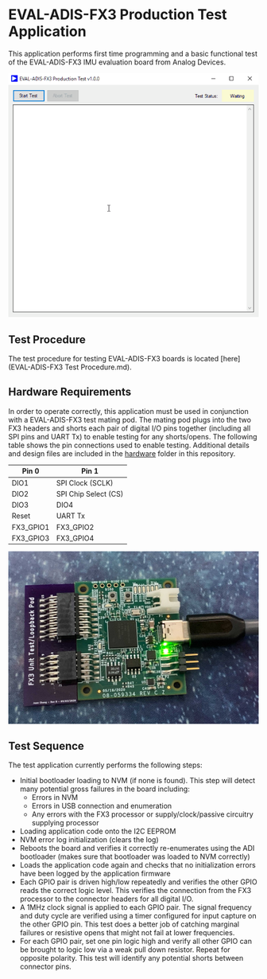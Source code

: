 # EVAL-ADIS-FX3 Production Test Application

This application performs first time programming and a basic functional test of the EVAL-ADIS-FX3 IMU evaluation board from Analog Devices.

![Running Application](images/prod_test_animated.gif)

## Test Procedure

The test procedure for testing EVAL-ADIS-FX3 boards is located [here](EVAL-ADIS-FX3 Test Procedure.md).

## Hardware Requirements

In order to operate correctly, this application must be used in conjunction with a EVAL-ADIS-FX3 test mating pod. The mating pod plugs into the two FX3 headers and shorts each pair of digital I/O pins together (including all SPI pins and UART Tx) to enable testing for any shorts/opens. The following table shows the pin connections used to enable testing. Additional details and design files are included in the [hardware](https://github.com/juchong/EVAL-ADIS-FX3-Production-Test/tree/master/hardware) folder in this repository.

| Pin 0     | Pin 1                |
| --------- | -------------------- |
| DIO1      | SPI Clock (SCLK)     |
| DIO2      | SPI Chip Select (CS) |
| DIO3      | DIO4                 |
| Reset     | UART Tx              |
| FX3_GPIO1 | FX3_GPIO2            |
| FX3_GPIO3 | FX3_GPIO4            |

![Running Application](images/good_connected.jpg)

## Test Sequence

The test application currently performs the following steps:

- Initial bootloader loading to NVM (if none is found). This step will detect many potential gross failures in the board including:
  - Errors in NVM
  - Errors in USB connection and enumeration
  - Any errors with the FX3 processor or supply/clock/passive circuitry supplying processor
- Loading application code onto the I2C EEPROM
- NVM error log initialization (clears the log)
- Reboots the board and verifies it correctly re-enumerates using the ADI bootloader (makes sure that bootloader was loaded to NVM correctly)
- Loads the application code again and checks that no initialization errors have been logged by the application firmware
- Each GPIO pair is driven high/low repeatedly and verifies the other GPIO reads the correct logic level. This verifies the connection from the FX3 processor to the connector headers for all digital I/O.
- A 1MHz clock signal is applied to each GPIO pair. The signal frequency and duty cycle are verified using a timer configured for input capture on the other GPIO pin. This test does a better job of catching marginal failures or resistive opens that might not fail at lower frequencies. 
- For each GPIO pair, set one pin logic high and verify all other GPIO can be brought to logic low via a weak pull down resistor. Repeat for opposite polarity. This test will identify any potential shorts between connector pins.


